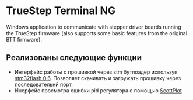# TrueStep Terminal NG
Windows application to communicate with stepper driver boards running the TrueStep firmware (also supports some basic features from the original BTT firmware).

## Реализованы следующие функции
- Интерфейс работы с прошивкой через stm бутлоадер используя [stm32flash 0.6](TrueStepTerminal/stm32flash). Позволяет скачивать и загружать прошивку через последовательнй порт.
- Инерфейс просмотра ошибки pid регулятора с помощью [ScottPlot](https://github.com/ScottPlot/ScottPlot)

 
